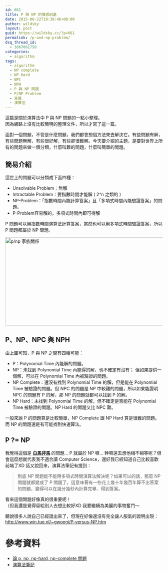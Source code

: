 ```yaml
---
id: 661
title: P 與 NP 的情感糾葛
date: 2015-06-22T19:38:46+08:00
author: wildsky
layout: post
guid: https://wildsky.cc/?p=661
permalink: /p-and-np-problem/
dsq_thread_id:
  - 3867061750
categories:
  - algorithm
tags:
  - algorithm
  - NP complete
  - NP Hard
  - NPC
  - NPH
  - P 與 NP 問題
  - P/NP Problem
  - 差異
  - 演算法
---
```

<div class="pf-content">
  <p>
    這篇是關於演算法中 P 與 NP 問題的一點小整理。<br /> 因為網路上沒有比較簡明的整理文件，所以才寫了這一篇。
  </p>

  <p>
    面對一個問題，不管是什麼問題，我們都會想個方法來去解決它。有些問題有解，有些問題無解，有些很好解，有些卻很難解。今天要介紹的主題，是要對世界上所有的問題來做一個分類，什麼叫難的問題，什麼叫簡單的問題。
  </p>

  <p>
    <!--more-->
  </p>

  <h2>
    簡易介紹
  </h2>

  <p>
    這世上的問題可以分類成下面四種：
  </p>

  <ul>
    <li>
      Unsolvable Problem：無解
    </li>
    <li>
      Intractable Problem：要指數時間才能解 ( 2^n 之類的 )
    </li>
    <li>
      NP-Problem：「指數時間內能計算答案」且「多項式時間內能驗證答案」的問題。
    </li>
    <li>
      P-Problem容易解的，多項式時間內即可得解
    </li>
  </ul>

  <p>
    P 問題可以用指數時間演算法計算答案，當然也可以用多項式時間驗證答案，所以 P 問題都屬於 NP 問題。
  </p>

  <p>
    <img class="alignnone size-full wp-image-662" src="http://wildsky.cc/blog-images/2015/06/ntnucsie106.hackpad.com_ALvROjc4gl2_p.300160_1434875148642_2015-06-21-16-25-33-的螢幕擷圖.png" alt="p/np 家族關係" width="841" height="282" srcset="http://wildsky.cc/blog-images/2015/06/ntnucsie106.hackpad.com_ALvROjc4gl2_p.300160_1434875148642_2015-06-21-16-25-33-的螢幕擷圖-300x101.png 300w, http://wildsky.cc/blog-images/2015/06/ntnucsie106.hackpad.com_ALvROjc4gl2_p.300160_1434875148642_2015-06-21-16-25-33-的螢幕擷圖.png 841w" sizes="(max-width: 841px) 100vw, 841px" />
  </p>

  <h2>
    P、NP、NPC 與 NPH
  </h2>

  <p>
    由上圖可知，P 與 NP 之間有四種可能：
  </p>

  <ul>
    <li>
      P：Polynomial Time 內能解的問題。
    </li>
    <li>
      NP：未找到 Polynomial Time 內能得的解，也不確定有沒有； 但如果提供一個解，可以在 Polynomial Time 內被驗證的問題。
    </li>
    <li>
      NP Complete：還沒有找到 Polynomial Time 的解，但是能在 Polynomial Time 被驗證的問題。但 NPC 的問題是 NP 中較難的問題，所以如果能證明 NPC 的問題有 P 的解，那 NP 的問題就都可以找到 P 的解。
    </li>
    <li>
      NP Hard：未找到 Polynomial Time 的解，但不確定是否能在 Polynomial Time 被驗證的問題。NP Hard 的問題又比 NPC 難。
    </li>
  </ul>

  <p>
    一般來說 P 的問題算是比較簡單，NP Complete 跟 NP Hard 算是很難的問題。而 NP 的問題還是有可能找到快速算法。
  </p>

  <h2>
    P ?= NP
  </h2>

  <p>
    我覺得這個是 <strong><a href="http://boktakhk4.pixnet.net/blog/post/26093482">白馬非馬</a> </strong>的問題… P 就屬於 NP 嘛… 幹嘛還去想他相不相等呢？但會這麼想就代表我不適合讀 Computer Science，還好我已經知道自己比較喜歡前端了XD 話又說回來，演算法筆記有提到：
  </p>

  <blockquote>
    <p>
      到底 NP 問題能不能用多項式時間演算法解決呢？如果可以的話，那麼 NP 問題就都變成了 P 問題了。這意味著有一些花上幾十年幾百年算不出答案的問題，變得可以在幾分幾秒內計算完畢、得到答案。
    </p>
  </blockquote>

  <p>
    看來這個問題好像真的很重要呢！<br /> （但我還是覺得留給別人去想比較好XD 我要繼續為美麗的事物奮鬥～
  </p>

  <p>
    聽說很多人說自己已經證出來了，但現在好像還沒有完全讓人服氣的證明出現：<a href="http://www.win.tue.nl/%7Egwoegi/P-versus-NP.htm">http://www.win.tue.nl/~gwoegi/P-versus-NP.htm </a>
  </p>

  <h1>
    參考資料
  </h1>

  <ul>
    <li>
      <a href="http://bluelove1968.pixnet.net/blog/post/222283186-論p,np,np-hard,np-complete問題">論 p, np, np-hard, np-complete 問題</a>
    </li>
    <li>
      <a href="http://www.csie.ntnu.edu.tw/~u91029/Algorithm.html">演算法筆記</a>
    </li>
  </ul>
</div>

